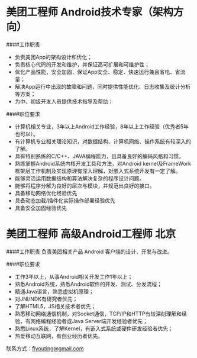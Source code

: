 美团工程师 Android技术专家（架构方向）
==========
####工作职责
- 负责美团App的架构设计和优化；
- 负责核心代码的开发和维护，并保证高可扩展和可维护性；
- 优化产品性能，安全加固，保证App安全、稳定、快速运行兼且省电、省流量；
- 解决App运行中出现的故障和问题，同时提供性能优化、日志收集及统计分析等方案；
- 为中、初级开发人员提供技术指导及帮助；

####职位要求
- 计算机相关专业，3年以上Android工作经验，8年以上工作经验（优秀者5年也可以）。
- 有计算机专业相关理论知识，对数据结构、计算机网络、操作系统有较深入的了解。
- 具有特别熟练的C/C++、JAVA编程能力，且具备良好的编码风格和习惯。
- 熟练掌握Android系统内核开发工具和方法，对Android kernel及FrameWork框架层工作机制及实现原理有深入理解，对嵌入式系统开发有一定了解。
- 能够灵活运用数据结构和算法解决复杂的程序设计问题。
- 能够将程序分解为良好的层次与模块，并规范出良好的接口。
- 具备移动网络优化经验优先
- 具备动态加载/插件化实际操作部署经验优先
- 具备安全加固经验优先

美团工程师 高级Android工程师 北京
==========
####工作职责
负责美团相关产品 Android 客户端的设计、开发与改进。

####职位要求
- 工作3年以上，从事Android相关开发工作1年以上；
- 熟悉Android系统，熟悉Android软件的开发、测试、分发流程；
- 精通Java语言，熟悉虚拟机原理；
- 对JNI/NDK有研究者优先；
- 了解HTML5，JS相关技术者优先；
- 熟悉移动网络通信机制，对Socket通信，TCP/IP和HTTP有较深刻理解和经验，有网络编程经验者或Java Server端开发经验者优先；
- 熟悉Linux系统，了解Kernel，有嵌入式系统或硬件研发经验者优先；
- 热爱移动互联网，有创业经历者优先。

联系方式：[flyouting@gmail.com](mailto:flyouting@gmail.com)  